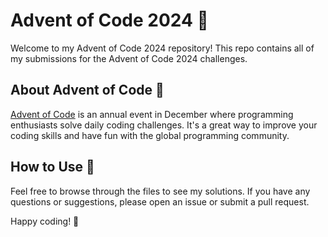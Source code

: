 # Advent of Code 2024 🎄

Welcome to my Advent of Code 2024 repository! This repo contains all of my submissions for the Advent of Code 2024 challenges.

## About Advent of Code 📅

[Advent of Code](https://adventofcode.com/) is an annual event in December where programming enthusiasts solve daily coding challenges. It's a great way to improve your coding skills and have fun with the global programming community.

## How to Use 📂

Feel free to browse through the files to see my solutions. If you have any questions or suggestions, please open an issue or submit a pull request.

Happy coding! 🎉
